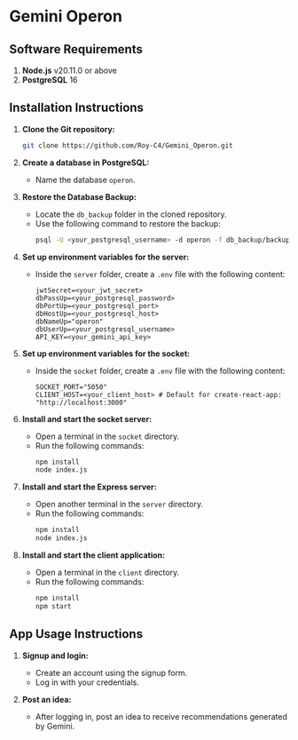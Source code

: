 
# Gemini Operon

## Software Requirements
1. **Node.js** v20.11.0 or above
2. **PostgreSQL** 16

## Installation Instructions

1. **Clone the Git repository:**
   ```bash
   git clone https://github.com/Roy-C4/Gemini_Operon.git
   ```
   
2. **Create a database in PostgreSQL:**
   - Name the database `operon`.

3. **Restore the Database Backup:**
   - Locate the `db_backup` folder in the cloned repository.
   - Use the following command to restore the backup:
     ```bash
     psql -U <your_postgresql_username> -d operon -f db_backup/backup_file.sql
     ```

4. **Set up environment variables for the server:**
   - Inside the `server` folder, create a `.env` file with the following content:
     ```
     jwtSecret=<your_jwt_secret>
     dbPassUp=<your_postgresql_password>
     dbPortUp=<your_postgresql_port>
     dbHostUp=<your_postgresql_host>
     dbNameUp="operon"
     dbUserUp=<your_postgresql_username>
     API_KEY=<your_gemini_api_key>
     ```

5. **Set up environment variables for the socket:**
   - Inside the `socket` folder, create a `.env` file with the following content:
     ```
     SOCKET_PORT="5050"
     CLIENT_HOST=<your_client_host> # Default for create-react-app: "http://localhost:3000"
     ```

6. **Install and start the socket server:**
   - Open a terminal in the `socket` directory.
   - Run the following commands:
     ```bash
     npm install
     node index.js
     ```

7. **Install and start the Express server:**
   - Open another terminal in the `server` directory.
   - Run the following commands:
     ```bash
     npm install
     node index.js
     ```

8. **Install and start the client application:**
   - Open a terminal in the `client` directory.
   - Run the following commands:
     ```bash
     npm install
     npm start
     ```

## App Usage Instructions

1. **Signup and login:**
   - Create an account using the signup form.
   - Log in with your credentials.

2. **Post an idea:**
   - After logging in, post an idea to receive recommendations generated by Gemini.
